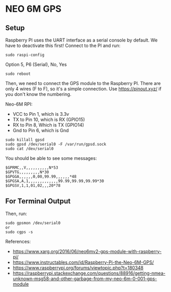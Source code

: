# NEO 6M GPS

## Setup
Raspberry PI uses the UART interface as a serial console by default. We have to deactivate this first! Connect to the PI and run:

```
sudo raspi-config
```

Option 5, P6 (Serial), No, Yes

```
sudo reboot
``` 

Then, we need  to connect the GPS module to the Raspberry PI. There are only 4 wires (F to F), so it's a simple connection. Use https://pinout.xyz/ if you don't know the numbering.

Neo-6M RPI:
  - VCC to Pin 1, which is 3.3v
  - TX to Pin 10, which is RX (GPIO15)
  - RX to Pin 8, Which is TX (GPIO14)
  - Gnd to Pin 6, which is Gnd


```
sudo killall gpsd
sudo gpsd /dev/serial0 -F /var/run/gpsd.sock
sudo cat /dev/serial0
```

You should be able to see some messages:
```
$GPRMC,,V,,,,,,,,,,N*53
$GPVTG,,,,,,,,,N*30
$GPGGA,,,,,,0,00,99.99,,,,,,*48
$GPGSA,A,1,,,,,,,,,,,,,99.99,99.99,99.99*30
$GPGSV,1,1,01,02,,,20*78
```

## For Terminal Output
Then, run:
```
sudo gpsmon /dev/serial0
or
sudo cgps -s
```


References:
  - https://www.xarg.org/2016/06/neo6mv2-gps-module-with-raspberry-pi/
  - https://www.instructables.com/id/Raspberry-Pi-the-Neo-6M-GPS/
  - https://www.raspberrypi.org/forums/viewtopic.php?t=180348
  - https://raspberrypi.stackexchange.com/questions/88916/getting-nmea-unknown-msg58-and-other-garbage-from-my-neo-6m-0-001-gps-module
